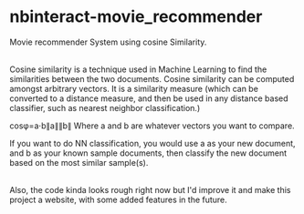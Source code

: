 # nbinteract-movie_recommender

Movie recommender System using cosine Similarity.


<br>
Cosine similarity is a technique used in Machine Learning to find the similarities between the two documents.
Cosine similarity can be computed amongst arbitrary vectors.
It is a similarity measure (which can be converted to a distance measure, and then be used in any distance based classifier, such as nearest neighbor classification.)

cosφ=a⋅b∥a∥∥b∥
Where a and b are whatever vectors you want to compare.

If you want to do NN classification, you would use a as your new document, and b as your known sample documents, then classify the new document based on the most similar sample(s).


<br>
Also, the code kinda looks rough right now but I'd improve it and make this project a website, with some added features in the future. 
